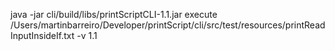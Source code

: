java -jar cli/build/libs/printScriptCLI-1.1.jar execute /Users/martinbarreiro/Developer/printScript/cli/src/test/resources/printReadInputInsideIf.txt -v 1.1